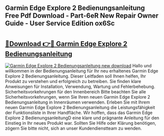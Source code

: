 ## Garmin Edge Explore 2 Bedienungsanleitung Free Pdf Download - Part-6eR New Repair Owner Guide - User Service Edition ox6Sc

# <h2><a href="http://df3xvib.blite.top/?on=Garmin+Edge+Explore+2+Bedienungsanleitung">🔗Download 👉🔴 Garmin Edge Explore 2 Bedienungsanleitung</a></h2>

[![Garmin Edge Explore 2 Bedienungsanleitung new download](https://i.imgur.com/lujVjoI.png)](http://df3xvib.blite.top/?on=Garmin+Edge+Explore+2+Bedienungsanleitung)
Hallo und willkommen in der Bedienungsanleitung für Ihr neu erhaltenes Garmin Edge Explore 2 Bedienungsanleitung. Dieser Leitfaden soll Ihnen helfen, Ihr Produkt zu verstehen und erfolgreich zu betreiben. Sie finden klare Anweisungen für Installation, Verwendung, Wartung und Fehlerbehebung. Sicherheitsvorkehrungen für den Innenbereich Bitte beachten Sie alle Sicherheitsvorkehrungen, wenn Sie Ihren neuen Garmin Edge Explore 2 Bedienungsanleitung in Innenräumen verwenden. Erleben Sie mit Ihrem neuen Garmin Edge Explore 2 Bedienungsanleitung die Leistungsfähigkeit der Funktionsliste in Ihrer Handfläche. Wir hoffen, dass das Garmin Edge Explore 2 BedienungsanleitungD eine klare und prägnante Anleitung für den Einstieg in Ihr neues Produkt war. Sollten Sie Hilfe oder Klärung benötigen, zögern Sie bitte nicht, sich an unser Kundendienstteam zu wenden.
